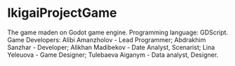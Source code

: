 # IkigaiProjectGame
The game maden on Godot game engine. Programming language: GDScript.
Game Developers:
Alibi Amanzholov - Lead Programmer;
Abdrakhim Sanzhar - Developer;
Alikhan Madibekov - Date Analyst, Scenarist;
Lina Yeleuova - Game Designer;
Tulebaeva Aiganym -  Data analyst, Designer.

